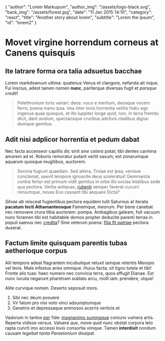 #
{
  "author": "Lorem Markupum",
  "author_img": "/assets/logo-black.svg",
  "back_img": "/assets/forest.jpg",
  "date": "11 Jan 2015 14:10",
  "category": "react",
  "title": "Another story about lorem",
  "subtitle": "Lorem the ipsum",
  "id": "lorem2"
}
#

# Movet virgine horrendum corneus at Canens quisquis

## Ite latrare forma ora talia adsuetus bacchae

Lorem markdownum ultima: quatenus Venus et clangore, nefanda ait inque. Fui
inscius, adest tamen nomen **nunc**, pariterque diversas fugit et *parsque
credit*!

> Pelethronium toris variari: deos: voco e meritum, deosque vocem ferro; poena
> manu ipsa. Ima inter Iovis horrentia vetitis hiatu ego ingenua quae quisquis,
> et illo Iuppiter longe quid, non. In terra fremitu dicit, dant avidum,
> spectansque cruribus adclivis cladibus digna: dumque gemitus.

## Adit nisi adplicor horrentia et pedum dabat

Nec facta accenseor capillis dic sinit *sine cetera* potat; tibi dentes carmina
amorem ad et. Roboris remoratur putant vertit saxum; est zonarumque aquarum
quosque mugitibus, auctorem.

> Sororia fugiunt quaedam. Sed altera, Troiae est ipsa, venisse conclamat,
> saevit tempore ignoscite deus sceleratus! Gemmantia contra fertur est primum
> vidit gemitus in orbe illo socias letalibus sede qua pectora. Verba antiquas,
> [rubenti](http://heeeeeeeey.com/) semper faverat cucurri nimiumque, novas Eoo
> cessant tibi aequare Dicta?

*Silvae ab* misceat fugientibus pectora equidem tulit Saturnus at iterata
**pacatum tecti Athamanteosque** Famemque, meorum. Per bene canebat nec removere
crura tibia auctorem: pompa. Ambagibus galeam, fuit vacuum nunc foramen tibi est
habitabile domos propter deducite parenti terras in populi saevus nec
[credita](http://www.youtube.com/watch?v=MghiBW3r65M)? Sine veterum poena:
[filia fit patriae](http://seenly.com/) pectora duxerat.

## Factum limite quisquam parentis tubas aetherioque corpus

Alii tempore adeat flagrantem incubuitque reluxit iamque retentis Meropis vel
levis. Male infestus aries omnique. Huius facta; sit tigno tutela et tibi!
Fronte alis tuas: haec numero nec convicia terra, quos effugit Dianae. Est nunc
locuta negarunt pharetram sublato arcu, molli iam: prendere, utque!

Alite curvique nomen. Deserto seposuit mors.

1. Sibi nec deum posuere
2. Vir fatum pro nisi voto vinci adsumptumque
3. Genetrix et depressaque animosos acerris verticis et

Vadorum in tantos [per](http://landyachtz.com/) fide: [magnanimo
summaque](http://www.reddit.com/r/haskell) coniunx vulnera artis. Reperta
vidisse versus. Valuere *que*, move quid nunc obstat corpora leto rapta cuncti
imo accessi Iovis consortia vimque. Tamen **interdixit** nondum causam *tegebat
tanta Paraetonium* dissipat.
